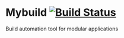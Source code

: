 Mybuild [![Build Status](https://travis-ci.org/embox/mybuild.svg?branch=master)](https://travis-ci.org/abusalimov/mybuild)
=======

Build automation tool for modular applications
